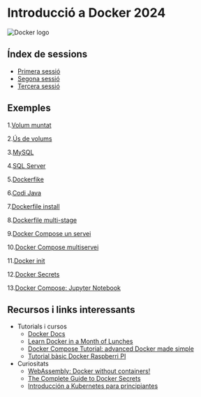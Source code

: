 # Introducció a Docker 2024

<!-- insert Docker logo here -->

![Docker logo](https://logos-marcas.com/wp-content/uploads/2021/03/Docker-Logo.png)

## Índex de sessions

- [Primera sessió](Sessio_1.md)
- [Segona sessió](Sessio_2.md)
- [Tercera sessió](Sessio_3.md)

## Exemples

1.[Volum muntat](01.VolumMuntat/)

2.[Ús de volums](02.Volums/)

3.[MySQL](03.MySQL/)

4.[SQL Server](04.SQL_Server/)

5.[Dockerfike](05.Dockerfile/)

6.[Codi Java](06.Codi_Java/)

7.[Dockerfile install](07.Dockerfile_install/)

8.[Dockerfile multi-stage](08.Dockerfile_multistage/)

9.[Docker Compose un servei](09.DockerCompose1/)

10.[Docker Compose multiservei](10.DockerCompose2/)

11.[Docker init](11.Docker_init/)

12.[Docker Secrets](12.Docker_Secrets/)

13.[Docker Compose: Jupyter Notebook](13.jupyter-docker-compose/)

## Recursos i links interessants

- Tutorials i cursos
  - [Docker Docs](https://docs.docker.com)
  - [Learn Docker in a Month of Lunches](https://diamol.net)
  - [Docker Compose Tutorial: advanced Docker made simple](https://www.educative.io/blog/docker-compose-tutorial)
  - [Tutorial bàsic Docker Raspberri PI](https://blog.330ohms.com/2022/07/30/tutorial-basico-para-usar-docker-en-tu-raspberry-pi/)
- Curiositats
  - [WebAssembly: Docker without containers!](https://wasmlabs.dev/articles/docker-without-containers/)
  - [The Complete Guide to Docker Secrets](https://earthly.dev/blog/docker-secrets/)
  - [Introducción a Kubernetes para principiantes](https://geekflare.com/es/kubernetes-introduction/)
